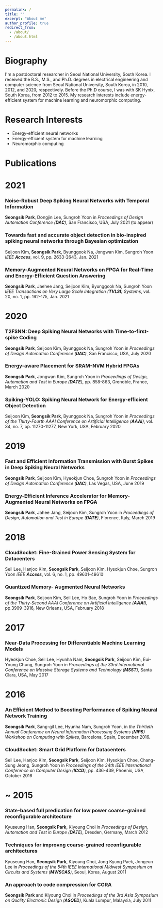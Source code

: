 ```yaml
---
permalink: /
title: ""
excerpt: "About me"
author_profile: true
redirect_from: 
  - /about/
  - /about.html
---
```



Biography
======
I'm a postdoctoral researcher in Seoul National University, South Korea.
I received the B.S., M.S., and Ph.D. degrees in electrical engineering and computer science from Seoul National University, South Korea, in 2010, 2012, and 2020, respectively.
Before the Ph.D course, I was with SK Hynix, South Korea, from 2012 to 2015.
My research interests include energy-efficient system for machine learning and neuromorphic computing.


Research Interests
======
* Energy-efficient neural networks
* Energy-efficient system for machine learning
* Neuromorphic computing


Publications
======

# 2021

### Noise-Robust Deep Spiking Neural Networks with Temporal Information
**Seongsik Park**, Dongjin Lee, Sungroh Yoon
in _Proceedings of Design Automation Conference (**DAC**)_, San Francisco, USA, July 2021 (to appear)

### Towards fast and accurate object detection in bio-inspired spiking neural networks through Bayesian optimization
Seijoon Kim, **Seongsik Park**, Byunggook Na, Jongwan Kim, Sungroh Yoon
_IEEE **Access**_, vol. 9, pp. 2633-2643, Jan. 2021

### Memory-Augmented Neural Networks on FPGA for Real-Time and Energy-Efficient Question Answering
 **Seongsik Park**, Jaehee Jang, Seijoon Kim, Byunggook Na, Sungroh Yoon
_IEEE Transactions on Very Large Scale Integration (**TVLSI**) Systems_, vol. 20, no. 1, pp. 162-175, Jan. 2021


# 2020

### T2FSNN: Deep Spiking Neural Networks with Time-to-first-spike Coding
**Seongsik Park**, Seijoon Kim, Byunggook Na, Sungroh Yoon
in _Proceedings of Design Automation Conference (**DAC**)_, San Francisco, USA, July 2020

### Energy-aware Placement for SRAM-NVM Hybrid FPGAs
**Seongsik Park**, Jongwan Kim, Sungroh Yoon
in _Proceedings of Design, Automation and Test in Europe (**DATE**)_, pp. 858-863, Grenoble, France, March 2020

### Spiking-YOLO: Spiking Neural Network for Energy-efficient Object Detection
Seijoon Kim, **Seongsik Park**, Byunggook Na, Sungroh Yoon
in _Proceedings of the Thirty-Fourth AAAI Conference on Artificial Intelligence (**AAAI**)_, vol. 34, no. 7, pp. 11270-11277, New York, USA, February 2020


# 2019

### Fast and Efficient Information Transmission with Burst Spikes in Deep Spiking Neural Networks
**Seongsik Park**, Seijoon Kim, Hyeokjun Choe, Sungroh Yoon
in _Proceedings of Design Automation Conference (**DAC**)_, Las Vegas, USA, June 2019

### Energy-Efficient Inference Accelerator for Memory-Augmented Neural Networks on FPGA
**Seongsik Park**, Jahee Jang, Seijoon Kim, Sungroh Yoon
in _Proceedings of Design, Automation and Test in Europe (**DATE**)_, Florence, Italy, March 2019


# 2018

### CloudSocket: Fine-Grained Power Sensing System for Datacenters
Seil Lee, Hanjoo Kim, **Seongsik Park**, Seijoon Kim, Hyeokjun Choe, Sungroh Yoon
_IEEE **Access**_, vol. 6, no. 1, pp. 49601-49610

### Quantized Memory- Augmented Neural Networks
**Seongsik Park**, Seijoon Kim, Seil Lee, Ho Bae, Sungroh Yoon
in _Proceedings of the Thirty-Second AAAI Conference on Artificial Intelligence (**AAAI**)_, pp.3909-3916, New Orleans, USA, February 2018


# 2017

### Near-Data Processing for Differentiable Machine Learning Models
Hyeokjun Choe, Seil Lee, Hyunha Nam, **Seongsik Park**, Seijoon Kim, Eui-Young Chung, Sungroh Yoon
in _Proceedings of the 33rd International Conference on Massive Storage Systems and Technology (**MSST**)_, Santa Clara, USA, May 2017


# 2016

### An Efficient Method to Boosting Performance of Spiking Neural Network Training
**Seongsik Park**, Sang-gil Lee, Hyunha Nam, Sungroh Yoon,
in _the Thirtieth Annual Conference on Neural Information Processing Systems (**NIPS**) Workshop on Computing with Spikes_, Barcelona, Spain, December 2016.

### CloudSocket: Smart Grid Platform for Datacenters
Seil Lee, Hanjoo Kim, **Seongsik Park**, Seijoon Kim, Hyeokjun Choe, Chang-Sung Jeong, Sungroh Yoon
in _Proceedings of the 34th IEEE International Conference on Computer Design (**ICCD**)_, pp. 436-439, Phoenix, USA, October 2016


# ~ 2015

### State-based full predication for low power coarse-grained reconfigurable architecture
Kyuseung Han, **Seongsik Park**, Kiyoung Choi
in _Proceedings of Design, Automation and Test in Europe (**DATE**)_, Dresden, Germany, March 2012

### Techniques for improvng coarse-grained reconfigurable architectures
Kyuseung Han, **Seongsik Park**, Kiyoung Choi, Jong Kyung Paek, Jongeun Lee
in _Proceedings of the 54th IEEE International Midwest Symposium on Circuits and Systems (**MWSCAS**)_, Seoul, Korea, August 2011

### An approach to code compression for CGRA
**Seongsik Park** and Kiyoung Choi
in _Proceedings of the 3rd Asia Symposium on Quality Electronic Design (**ASQED**)_, Kuala Lumpur, Malaysia, July 2011
